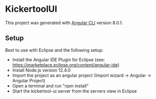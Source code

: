 # KickertoolUI

This project was generated with [Angular CLI](https://github.com/angular/angular-cli) version 8.0.1.

## Setup
Best to use with Eclipse and the following setup:
* Install the Angular IDE Plugin for Eclipse (see: https://marketplace.eclipse.org/content/angular-ide)
* Install Node.js version 12.4.0
* Import the project as an angular project (Import wizard -> Angular -> Angular Project)
* Open a terminal and run "npm install"
* Start the kickertool-ui server from the servers view in Eclipse
